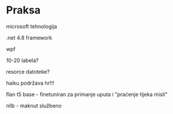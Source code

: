 # Praksa
microsoft tehnologija

.net 4.8 framework

wpf

10-20 labela?

resorce datoteke?

haiku podržava hr!!!

flan t5 base - finetuniran za primanje uputa i "praćenje tijeka misli"

nllb - maknut službeno
